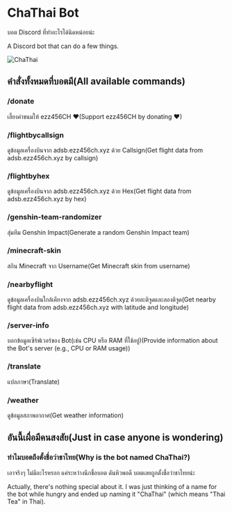 # ChaThai Bot

บอต Discord ที่ทำอะไรได้นิดหน่อยน่ะ

A Discord bot that can do a few things.

![ChaThai](https://ezz456ch.xyz/chathai.png)

## คำสั่งทั้งหมดที่บอตมี(All available commands)

### /donate

เลี้ยงค่าขนมให้ ezz456CH ❤(Support ezz456CH by donating ❤)

### /flightbycallsign

ดูข้อมูลเครื่องบินจาก adsb.ezz456ch.xyz ด้วย Callsign(Get flight data from adsb.ezz456ch.xyz by callsign)

### /flightbyhex

ดูข้อมูลเครื่องบินจาก adsb.ezz456ch.xyz ด้วย Hex(Get flight data from adsb.ezz456ch.xyz by hex)

### /genshin-team-randomizer

สุ่มทีม Genshin Impact(Generate a random Genshin Impact team)

### /minecraft-skin

สกิน Minecraft จาก Username(Get Minecraft skin from username)

### /nearbyflight

ดูข้อมูลเครื่องบินใกล้เคียงจาก adsb.ezz456ch.xyz ด้วยละติจูดและลองติจูด(Get nearby flight data from adsb.ezz456ch.xyz with latitude and longitude)

### /server-info

บอกข้อมูลเซิร์ฟเวอร์ของ Bot(เช่น CPU หรือ RAM ที่ใช้อยู่)(Provide information about the Bot\'s server (e.g., CPU or RAM usage))

### /translate

แปลภาษา(Translate)

### /weather

ดูข้อมูลสภาพอากาศ(Get weather information)

## อันนี้เผื่อมีคนสงสัย(Just in case anyone is wondering)

### ทำไมบอตถึงตั้งชื่อว่าชาไทย(Why is the bot named ChaThai?)

เอาจริงๆ ไม่มีอะไรหรอก แค่ระหว่างนึกชื่อบอต ดันหิวพอดี บอตเลยถูกตั้งชื่อว่าชาไทยน่ะ

Actually, there's nothing special about it. I was just thinking of a name for the bot while hungry and ended up naming it "ChaThai" (which means "Thai Tea" in Thai).